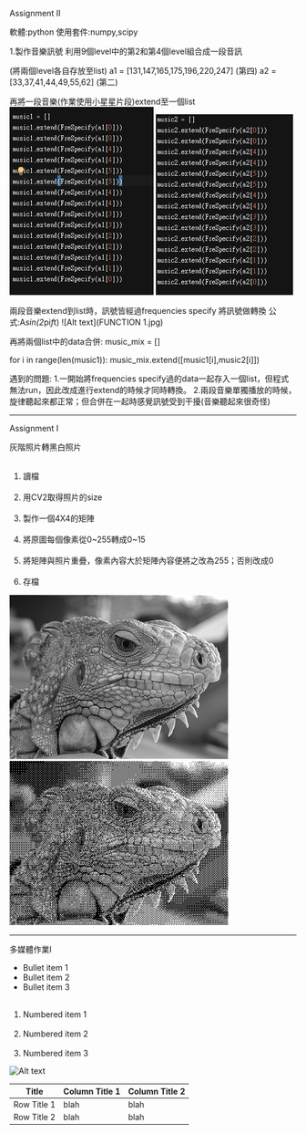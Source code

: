 
Assignment II

軟體:python
使用套件:numpy,scipy

1.製作音樂訊號
 利用9個level中的第2和第4個level組合成一段音訊
 
 (將兩個level各自存放至list)
 a1 = [131,147,165,175,196,220,247] (第四)
 a2 = [33,37,41,44,49,55,62] (第二)
 
 再將一段音樂(作業使用小星星片段)extend至一個list
 ![Alt text](EXTEND1.jpg)
 ![Alt text](EXTEND2.jpg)
 
 兩段音樂extend到list時，訊號皆經過frequencies specify
 將訊號做轉換
 公式:A*sin(2*pi*f*t)
 ![Alt text](FUNCTION 1.jpg)
 
 再將兩個list中的data合併:
  music_mix = []
  
  for i in range(len(music1)):
    music_mix.extend([music1[i],music2[i]])

遇到的問題:
 1.一開始將frequencies specify過的data一起存入一個list，但程式無法run，因此改成進行extend的時候才同時轉換。
 2.兩段音樂單獨播放的時候，旋律聽起來都正常；但合併在一起時感覺訊號受到干擾(音樂聽起來很奇怪)

---------------------------------------------------------------

Assignment I

灰階照片轉黑白照片

<ol>
  <li>讀檔</li>
  <li>用CV2取得照片的size</li>
  <li>製作一個4X4的矩陣</li>
  <li>將原圖每個像素從0~255轉成0~15</li>
  <li>將矩陣與照片重疊，像素內容大於矩陣內容便將之改為255；否則改成0</li>
  <li>存檔</li>
</ol>

![Alt text](001.jpg)
![Alt text](result.jpg)

-----------------------------------------------------------------

多媒體作業I

* Bullet item 1
* Bullet item 2
* Bullet item 3

<ol>
  <li>Numbered item 1</li>
  <li>Numbered item 2</li>
  <li>Numbered item 3</li>
</ol>
 
![Alt text](https://parentinghealthybabies.com/wp-content/uploads/2012/12/apple-16.jpg) 

| Title | Column Title 1 | Column Title 2 |
| ------| ------ | ------ |
| Row Title 1 | blah | blah |
| Row Title 2 | blah | blah |
